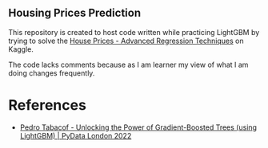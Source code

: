 ## Housing Prices Prediction

This repository is created to host code written while practicing LightGBM by trying to solve the [House Prices - Advanced Regression Techniques](https://www.kaggle.com/competitions/house-prices-advanced-regression-techniques/overview) on Kaggle.

The code lacks comments because as I am learner my view of what I am doing changes frequently.

# References

- [Pedro Tabacof - Unlocking the Power of Gradient-Boosted Trees (using LightGBM) | PyData London 2022](https://www.youtube.com/watch?v=qGsHlvE8KZM)